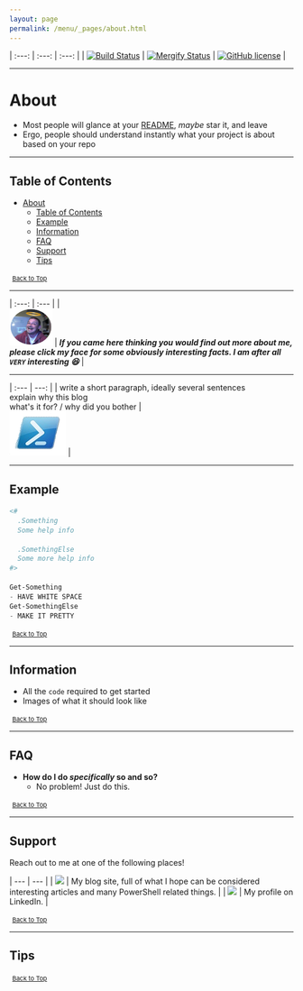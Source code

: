 ```yaml
---
layout: page
permalink: /menu/_pages/about.html
---
```


| :---: | :---: | :---: |
| [![Build Status](https://dev.azure.com/luke-leigh/github-repo/_apis/build/status/BanterBoy.scripts-blog?branchName=master)](https://dev.azure.com/luke-leigh/github-repo/_build/latest?definitionId=2&branchName=master) | [![Mergify Status][mergify-status]][mergify] | [![GitHub license](https://img.shields.io/github/license/BanterBoy/scripts-blog?color=orange&label=GitHub%20License&logo=github&style=plastic)](https://github.com/BanterBoy/scripts-blog/blob/master/LICENSE) |

[mergify]: https://mergify.io

[mergify-status]: https://img.shields.io/endpoint.svg?url=https://gh.mergify.io/badges/BanterBoy/scripts-blog&style=plastic

---

# About

- Most people will glance at your [README](https://github.com/BanterBoy/scripts-blog/blob/master/README.md), *maybe* star it, and leave<br>
- Ergo, people should understand instantly what your project is about based on your repo

---

## Table of Contents

- [About](#about)
  - [Table of Contents](#table-of-contents)
  - [Example](#example)
  - [Information](#information)
  - [FAQ](#faq)
  - [Support](#support)
  - [Tips](#tips)

<span style="font-size:11px;"><a href="#"><i class="fas fa-caret-up" aria-hidden="true" style="color: white; margin-right:5px;"></i>Back to Top</a></span>

---

| :---: | :--- |
| <br><a href="https://www.linkedin.com/in/lukeleigh"><img src="/assets/images/hangout_profile_pic_circle.jpg" title="About Me" alt="About Me" width="76" height="66"></a> | ***If you came here thinking you would find out more about me, please click my face for some obviously interesting facts. I am after all `VERY` interesting 😆*** |

---

| :--- | ---: |
| write a short paragraph, ideally several sentences<br> explain why this blog<br> what's it for? / why did you bother | <br><a href="https://github.com/BanterBoy/scripts-blog"><img src="/assets/images/pslogo88x88.png" title="scripts-blog" alt="scripts-blog"></a> |

---

## Example

```powershell
<#
  .Something
  Some help info

  .SomethingElse
  Some more help info
#>

Get-Something
- HAVE WHITE SPACE
Get-SomethingElse
- MAKE IT PRETTY
```

<span style="font-size:11px;"><a href="#"><i class="fas fa-caret-up" aria-hidden="true" style="color: white; margin-right:5px;"></i>Back to Top</a></span>

---

## Information

- All the `code` required to get started
- Images of what it should look like

<span style="font-size:11px;"><a href="#"><i class="fas fa-caret-up" aria-hidden="true" style="color: white; margin-right:5px;"></i>Back to Top</a></span>

---

## FAQ

- **How do I do *specifically* so and so?**
  - No problem! Just do this.

<span style="font-size:11px;"><a href="#"><i class="fas fa-caret-up" aria-hidden="true" style="color: white; margin-right:5px;"></i>Back to Top</a></span>

---

## Support

Reach out to me at one of the following places!

| --- | --- |
| <a class="sidebar-nav-item" href="https://blog.lukeleigh.com/"><img src="https://img.shields.io/badge/Blog-blog.lukeleigh.com-2A6496.svg"></a> | My blog site, full of what I hope can be considered interesting articles and many PowerShell related things. |
| <a class="sidebar-nav-item" href="https://www.linkedin.com/in/lukeleigh"><img src="https://img.shields.io/badge/LinkedIn-lukeleigh-0077B5.svg?logo=LinkedIn"></a> | My profile on LinkedIn. |

<span style="font-size:11px;"><a href="#"><i class="fas fa-caret-up" aria-hidden="true" style="color: white; margin-right:5px;"></i>Back to Top</a></span>

---

## Tips

<span style="font-size:11px;"><a href="#"><i class="fas fa-caret-up" aria-hidden="true" style="color: white; margin-right:5px;"></i>Back to Top</a></span>
